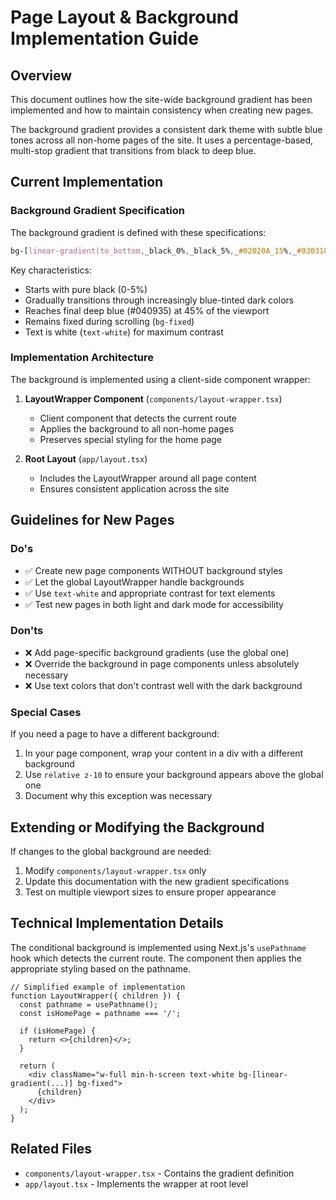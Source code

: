 # Page Layout & Background Implementation Guide

## Overview

This document outlines how the site-wide background gradient has been implemented and how to maintain consistency when creating new pages.

The background gradient provides a consistent dark theme with subtle blue tones across all non-home pages of the site. It uses a percentage-based, multi-stop gradient that transitions from black to deep blue.

## Current Implementation

### Background Gradient Specification

The background gradient is defined with these specifications:
```css
bg-[linear-gradient(to_bottom,_black_0%,_black_5%,_#02020A_15%,_#030318_25%,_#030320_35%,_#040935_45%,_#040935_100%)] bg-fixed
```

Key characteristics:
- Starts with pure black (0-5%)
- Gradually transitions through increasingly blue-tinted dark colors
- Reaches final deep blue (#040935) at 45% of the viewport
- Remains fixed during scrolling (`bg-fixed`)
- Text is white (`text-white`) for maximum contrast

### Implementation Architecture

The background is implemented using a client-side component wrapper:

1. **LayoutWrapper Component** (`components/layout-wrapper.tsx`)
   - Client component that detects the current route 
   - Applies the background to all non-home pages
   - Preserves special styling for the home page

2. **Root Layout** (`app/layout.tsx`)
   - Includes the LayoutWrapper around all page content
   - Ensures consistent application across the site

## Guidelines for New Pages

### Do's
- ✅ Create new page components WITHOUT background styles
- ✅ Let the global LayoutWrapper handle backgrounds
- ✅ Use `text-white` and appropriate contrast for text elements
- ✅ Test new pages in both light and dark mode for accessibility

### Don'ts
- ❌ Add page-specific background gradients (use the global one)
- ❌ Override the background in page components unless absolutely necessary
- ❌ Use text colors that don't contrast well with the dark background

### Special Cases

If you need a page to have a different background:

1. In your page component, wrap your content in a div with a different background
2. Use `relative z-10` to ensure your background appears above the global one
3. Document why this exception was necessary

## Extending or Modifying the Background

If changes to the global background are needed:

1. Modify `components/layout-wrapper.tsx` only
2. Update this documentation with the new gradient specifications
3. Test on multiple viewport sizes to ensure proper appearance

## Technical Implementation Details

The conditional background is implemented using Next.js's `usePathname` hook which detects the current route. The component then applies the appropriate styling based on the pathname.

```tsx
// Simplified example of implementation
function LayoutWrapper({ children }) {
  const pathname = usePathname();
  const isHomePage = pathname === '/';
  
  if (isHomePage) {
    return <>{children}</>;
  }
  
  return (
    <div className="w-full min-h-screen text-white bg-[linear-gradient(...)] bg-fixed">
      {children}
    </div>
  );
}
```

## Related Files

- `components/layout-wrapper.tsx` - Contains the gradient definition
- `app/layout.tsx` - Implements the wrapper at root level 